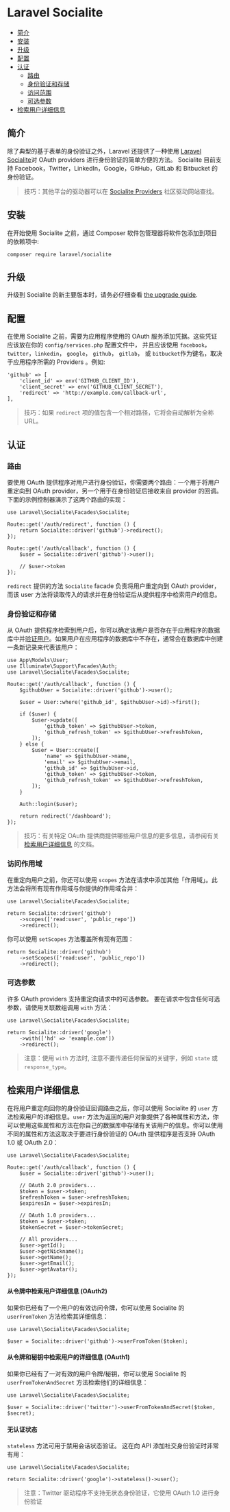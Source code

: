 # Laravel Socialite

- [简介](#introduction)
- [安装](#installation)
- [升级](#upgrading-socialite)
- [配置](#configuration)
- [认证](#authentication)
    - [路由](#routing)
    - [身份验证和存储](#authentication-and-storage)
    - [访问范围](#access-scopes)
    - [可选参数](#optional-parameters)
- [检索用户详细信息](#retrieving-user-details)

<a name="introduction"></a>
## 简介

除了典型的基于表单的身份验证之外，Laravel 还提供了一种使用 [Laravel Socialite](https://github.com/laravel/socialite)对 OAuth providers 进行身份验证的简单方便的方法。 Socialite 目前支持 Facebook，Twitter，LinkedIn，Google，GitHub，GitLab 和 Bitbucket 的身份验证。

> 技巧：其他平台的驱动器可以在 [Socialite Providers](https://socialiteproviders.com/) 社区驱动网站查找。

<a name="installation"></a>
## 安装

在开始使用 Socialite 之前，通过 Composer 软件包管理器将软件包添加到项目的依赖项中:

```shell
composer require laravel/socialite
```

<a name="upgrading-socialite"></a>
## 升级

升级到 Socialite 的新主要版本时，请务必仔细查看 [the upgrade guide](https://github.com/laravel/socialite/blob/master/UPGRADE.md).

<a name="configuration"></a>
## 配置

在使用 Socialite 之前，需要为应用程序使用的 OAuth 服务添加凭据。这些凭证应该放在你的 `config/services.php` 配置文件中， 并且应该使用 `facebook`， `twitter`，`linkedin`， `google`， `github`， `gitlab`， 或 `bitbucket`作为键名，取决于应用程序所需的 Providers 。例如:

    'github' => [
        'client_id' => env('GITHUB_CLIENT_ID'),
        'client_secret' => env('GITHUB_CLIENT_SECRET'),
        'redirect' => 'http://example.com/callback-url',
    ],

> 技巧：如果 `redirect` 项的值包含一个相对路径，它将会自动解析为全称 URL。



<a name="authentication"></a>
## 认证

<a name="routing"></a>
### 路由

要使用 OAuth 提供程序对用户进行身份验证，你需要两个路由：一个用于将用户重定向到 OAuth provider，另一个用于在身份验证后接收来自 provider 的回调。下面的示例控制器演示了这两个路由的实现：

    use Laravel\Socialite\Facades\Socialite;

    Route::get('/auth/redirect', function () {
        return Socialite::driver('github')->redirect();
    });

    Route::get('/auth/callback', function () {
        $user = Socialite::driver('github')->user();

        // $user->token
    });

`redirect` 提供的方法 `Socialite` facade 负责将用户重定向到 OAuth provider，而该 user 方法将读取传入的请求并在身份验证后从提供程序中检索用户的信息。

<a name="authentication-and-storage"></a>
### 身份验证和存储

从 OAuth 提供程序检索到用户后，你可以确定该用户是否存在于应用程序的数据库中并[验证用户](/docs/laravel/9.x/authentication#authenticate-a-user-instance)。如果用户在应用程序的数据库中不存在，通常会在数据库中创建一条新记录来代表该用户：

    use App\Models\User;
    use Illuminate\Support\Facades\Auth;
    use Laravel\Socialite\Facades\Socialite;

    Route::get('/auth/callback', function () {
        $githubUser = Socialite::driver('github')->user();

        $user = User::where('github_id', $githubUser->id)->first();

        if ($user) {
            $user->update([
                'github_token' => $githubUser->token,
                'github_refresh_token' => $githubUser->refreshToken,
            ]);
        } else {
            $user = User::create([
                'name' => $githubUser->name,
                'email' => $githubUser->email,
                'github_id' => $githubUser->id,
                'github_token' => $githubUser->token,
                'github_refresh_token' => $githubUser->refreshToken,
            ]);
        }

        Auth::login($user);

        return redirect('/dashboard');
    });

> 技巧：有关特定 OAuth 提供商提供哪些用户信息的更多信息，请参阅有关 [检索用户详细信息](#retrieving-user-details) 的文档。


<a name="access-scopes"></a>
### 访问作用域

在重定向用户之前，你还可以使用 `scopes` 方法在请求中添加其他「作用域」。此方法会将所有现有作用域与你提供的作用域合并：

    use Laravel\Socialite\Facades\Socialite;

    return Socialite::driver('github')
        ->scopes(['read:user', 'public_repo'])
        ->redirect();

你可以使用 `setScopes` 方法覆盖所有现有范围：

    return Socialite::driver('github')
        ->setScopes(['read:user', 'public_repo'])
        ->redirect();

<a name="optional-parameters"></a>
### 可选参数

许多 OAuth providers 支持重定向请求中的可选参数。 要在请求中包含任何可选参数，请使用关联数组调用 `with` 方法：

    use Laravel\Socialite\Facades\Socialite;

    return Socialite::driver('google')
        ->with(['hd' => 'example.com'])
        ->redirect();

> 注意：使用  `with` 方法时, 注意不要传递任何保留的关键字，例如 `state` 或 `response_type`。

<a name="retrieving-user-details"></a>
## 检索用户详细信息

在将用户重定向回你的身份验证回调路由之后，你可以使用 Socialite 的 `user` 方法检索用户的详细信息。`user` 方法为返回的用户对象提供了各种属性和方法，你可以使用这些属性和方法在你自己的数据库中存储有关该用户的信息。你可以使用不同的属性和方法这取决于要进行身份验证的 OAuth 提供程序是否支持 OAuth 1.0 或 OAuth 2.0：

    use Laravel\Socialite\Facades\Socialite;

    Route::get('/auth/callback', function () {
        $user = Socialite::driver('github')->user();

        // OAuth 2.0 providers...
        $token = $user->token;
        $refreshToken = $user->refreshToken;
        $expiresIn = $user->expiresIn;

        // OAuth 1.0 providers...
        $token = $user->token;
        $tokenSecret = $user->tokenSecret;

        // All providers...
        $user->getId();
        $user->getNickname();
        $user->getName();
        $user->getEmail();
        $user->getAvatar();
    });



<a name="retrieving-user-details-from-a-token-oauth2"></a>
#### 从令牌中检索用户详细信息 (OAuth2)

如果你已经有了一个用户的有效访问令牌，你可以使用 Socialite 的 `userFromToken` 方法检索其详细信息：

    use Laravel\Socialite\Facades\Socialite;

    $user = Socialite::driver('github')->userFromToken($token);

<a name="retrieving-user-details-from-a-token-and-secret-oauth1"></a>
#### 从令牌和秘钥中检索用户的详细信息 (OAuth1)

如果你已经有了一对有效的用户令牌/秘钥，你可以使用 Socialite 的 `userFromTokenAndSecret` 方法检索他们的详细信息：

    use Laravel\Socialite\Facades\Socialite;

    $user = Socialite::driver('twitter')->userFromTokenAndSecret($token, $secret);

<a name="stateless-authentication"></a>
#### 无认证状态

`stateless` 方法可用于禁用会话状态验证。 这在向 API 添加社交身份验证时非常有用：

    use Laravel\Socialite\Facades\Socialite;

    return Socialite::driver('google')->stateless()->user();

> 注意：Twitter 驱动程序不支持无状态身份验证，它使用 OAuth 1.0 进行身份验证

